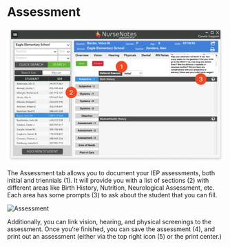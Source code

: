 # Assessment

![Assessment](../media/nn-assesment.png)

The Assessment tab allows you to document your IEP assessments, both initial and triennials (1). It will provide you with a list of sections (2) with different areas like Birth History, Nutrition, Neurological Assessment, etc. Each area has some prompts (3) to ask about the student that you can fill.

![Assessment](../media/nn-assesment2.png)

Additionally, you can link vision, hearing, and physical screenings to the assessment. Once you’re finished, you can save the assessment (4), and print out an assessment (either via the top right icon (5) or the print center.)